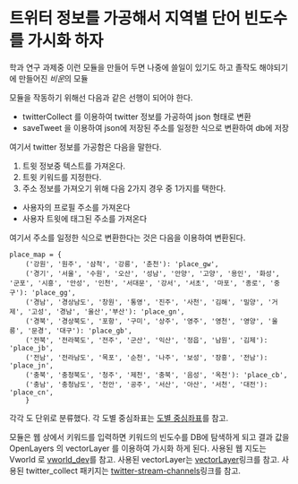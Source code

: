 # 트위터 정보를 가공해서 지역별 단어 빈도수를 가시화 하자

학과 연구 과제중 이런 모듈을 만들어 두면 나중에 쓸일이 있기도 하고 졸작도 해야되기에 만들어진 *비운*의 모듈  

모듈을 작동하기 위해선 다음과 같은 선행이 되어야 한다.

* twitterCollect 를 이용하여 twitter 정보를 가공하여 json 형태로 변환
* saveTweet 을 이용하여 json에 저장된 주소를 일정한 식으로 변환하여 db에 저장

여기서 twitter 정보를 가공함은 다음을 말한다.
1. 트윗 정보중 텍스트를 가져온다.
1. 트윗 키워드를 지정한다.
1. 주소 정보를 가져오기 위해 다음 2가지 경우 중 1가지를 택한다.
 * 사용자의 프로필 주소를 가져온다
 * 사용자 트윗에 태그된 주소를 가져온다
  
여기서 주소를 일정한 식으로 변환한다는 것은 다음을 이용하여 변환된다.  
```{.python}
place_map = {
    ('강원', '원주', '삼척', '강릉', '춘천'): 'place_gw',
    ('경기', '서울', '수원', '오산', '성남', '안양', '고양', '용인', '화성', '군포', '시흥', '안성', '인천', '서대문', '강서', '서초', '마포', '종로', '중구'): 'place_gg',
    ('경남', '경상남도', '창원', '통영', '진주', '사천', '김해', '밀양', '거제', '고성', '경남', '울산','부산'): 'place_gn',
    ('경북', '경상북도', '포항', '구미', '상주', '영주', '영천', '영양', '울릉', '문경', '대구'): 'place_gb',
    ('전북', '전라북도', '전주', '군산', '익산', '정읍', '남원', '김제'): 'place_jb',
    ('전남', '전라남도', '목포', '순천', '나주', '보성', '장흥', '전남'): 'place_jn',
    ('충북', '충청북도', '청주', '제천', '충북', '음성', '옥천'): 'place_cb',
    ('충남', '충청남도', '천안', '공주', '서산', '아산', '서천', '대전'): 'place_cn',
    }
```
각각 도 단위로 분류했다. 각 도별 중심좌표는 [도별 중심좌표](https://github.com/IngIeoAndSpare/display_-frequency_word/blob/master/place.csv)를 참고.
  
모듈은 웹 상에서 키워드를 입력하면 키워드의 빈도수를 DB에 탐색하게 되고 결과 값을 OpenLayers 의 vectorLayer 를 이용하여 가시화 하게 된다.
사용된 웹 지도는 Vworld 로 [vworld_dev](http://dev.vworld.kr/dev/v4api.do)를 참고.
사용된 vectorLayer는 [vectorLayer](https://openlayers.org/en/latest/apidoc/ol.layer.Vector.html)링크를 참고.
사용된 twitter_collect 패키지는 [twitter-stream-channels](https://www.npmjs.com/package/twitter-stream-channels)링크를 참고.